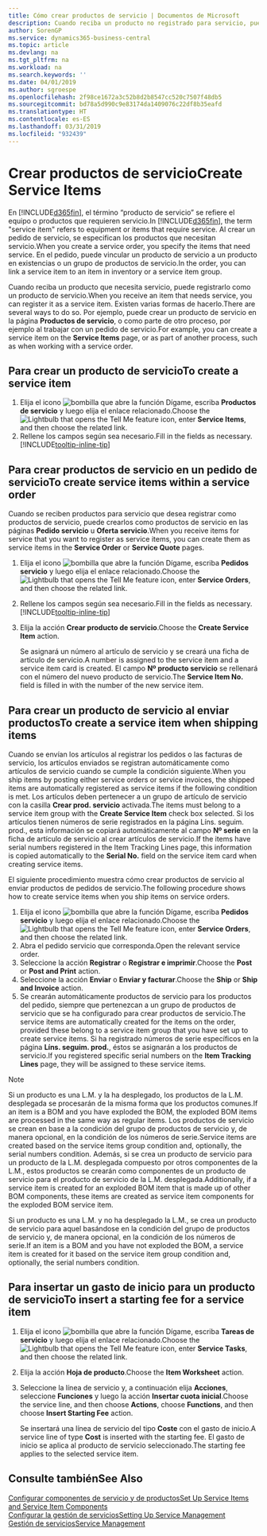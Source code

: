 ```yaml
---
title: Cómo crear productos de servicio | Documentos de Microsoft
description: Cuando reciba un producto no registrado para servicio, puede registrarlo como un producto de servicio.
author: SorenGP
ms.service: dynamics365-business-central
ms.topic: article
ms.devlang: na
ms.tgt_pltfrm: na
ms.workload: na
ms.search.keywords: ''
ms.date: 04/01/2019
ms.author: sgroespe
ms.openlocfilehash: 2f98ce1672a3c52b8d2b8547cc520c7507f48db5
ms.sourcegitcommit: bd78a5d990c9e83174da1409076c22df8b35eafd
ms.translationtype: HT
ms.contentlocale: es-ES
ms.lasthandoff: 03/31/2019
ms.locfileid: "932439"
---
```

# <a name="create-service-items"></a><span data-ttu-id="87b0b-103">Crear productos de servicio</span><span class="sxs-lookup"><span data-stu-id="87b0b-103">Create Service Items</span></span>
<span data-ttu-id="87b0b-104">En [!INCLUDE[d365fin](includes/d365fin_md.md)], el término “producto de servicio” se refiere el equipo o productos que requieren servicio.</span><span class="sxs-lookup"><span data-stu-id="87b0b-104">In [!INCLUDE[d365fin](includes/d365fin_md.md)], the term "service item" refers to equipment or items that require service.</span></span> <span data-ttu-id="87b0b-105">Al crear un pedido de servicio, se especifican los productos que necesitan servicio.</span><span class="sxs-lookup"><span data-stu-id="87b0b-105">When you create a service order, you specify the items that need service.</span></span> <span data-ttu-id="87b0b-106">En el pedido, puede vincular un producto de servicio a un producto en existencias o un grupo de productos de servicio.</span><span class="sxs-lookup"><span data-stu-id="87b0b-106">In the order, you can link a service item to an item in inventory or a service item group.</span></span>    

<span data-ttu-id="87b0b-107">Cuando reciba un producto que necesita servicio, puede registrarlo como un producto de servicio.</span><span class="sxs-lookup"><span data-stu-id="87b0b-107">When you receive an item that needs service, you can register it as a service item.</span></span> <span data-ttu-id="87b0b-108">Existen varias formas de hacerlo.</span><span class="sxs-lookup"><span data-stu-id="87b0b-108">There are several ways to do so.</span></span> <span data-ttu-id="87b0b-109">Por ejemplo, puede crear un producto de servicio en la página **Productos de servicio**, o como parte de otro proceso, por ejemplo al trabajar con un pedido de servicio.</span><span class="sxs-lookup"><span data-stu-id="87b0b-109">For example, you can create a service item on the **Service Items** page, or as part of another process, such as when working with a service order.</span></span>   

## <a name="to-create-a-service-item"></a><span data-ttu-id="87b0b-110">Para crear un producto de servicio</span><span class="sxs-lookup"><span data-stu-id="87b0b-110">To create a service item</span></span>  
1. <span data-ttu-id="87b0b-111">Elija el icono ![bombilla que abre la función Dígame](media/ui-search/search_small.png "Dígame que desea hacer"), escriba **Productos de servicio** y luego elija el enlace relacionado.</span><span class="sxs-lookup"><span data-stu-id="87b0b-111">Choose the ![Lightbulb that opens the Tell Me feature](media/ui-search/search_small.png "Tell me what you want to do") icon, enter **Service Items**, and then choose the related link.</span></span>
2. <span data-ttu-id="87b0b-112">Rellene los campos según sea necesario.</span><span class="sxs-lookup"><span data-stu-id="87b0b-112">Fill in the fields as necessary.</span></span> [!INCLUDE[tooltip-inline-tip](includes/tooltip-inline-tip_md.md)]  

## <a name="to-create-service-items-within-a-service-order"></a><span data-ttu-id="87b0b-113">Para crear productos de servicio en un pedido de servicio</span><span class="sxs-lookup"><span data-stu-id="87b0b-113">To create service items within a service order</span></span>  
<span data-ttu-id="87b0b-114">Cuando se reciben productos para servicio que desea registrar como productos de servicio, puede crearlos como productos de servicio en las páginas **Pedido servicio** u **Oferta servicio**.</span><span class="sxs-lookup"><span data-stu-id="87b0b-114">When you receive items for service that you want to register as service items, you can create them as service items in the **Service Order** or **Service Quote** pages.</span></span>  

1. <span data-ttu-id="87b0b-115">Elija el icono ![bombilla que abre la función Dígame](media/ui-search/search_small.png "Dígame que desea hacer"), escriba **Pedidos servicio** y luego elija el enlace relacionado.</span><span class="sxs-lookup"><span data-stu-id="87b0b-115">Choose the ![Lightbulb that opens the Tell Me feature](media/ui-search/search_small.png "Tell me what you want to do") icon, enter **Service Orders**, and then choose the related link.</span></span>  
2. <span data-ttu-id="87b0b-116">Rellene los campos según sea necesario.</span><span class="sxs-lookup"><span data-stu-id="87b0b-116">Fill in the fields as necessary.</span></span> [!INCLUDE[tooltip-inline-tip](includes/tooltip-inline-tip_md.md)]  
3. <span data-ttu-id="87b0b-117">Elija la acción **Crear producto de servicio**.</span><span class="sxs-lookup"><span data-stu-id="87b0b-117">Choose the **Create Service Item** action.</span></span>  

    <span data-ttu-id="87b0b-118">Se asignará un número al artículo de servicio y se creará una ficha de artículo de servicio.</span><span class="sxs-lookup"><span data-stu-id="87b0b-118">A number is assigned to the service item and a service item card is created.</span></span> <span data-ttu-id="87b0b-119">El campo **Nº producto servicio** se rellenará con el número del nuevo producto de servicio.</span><span class="sxs-lookup"><span data-stu-id="87b0b-119">The **Service Item No.** field is filled in with the number of the new service item.</span></span>

## <a name="to-create-a-service-item-when-shipping-items"></a><span data-ttu-id="87b0b-120">Para crear un producto de servicio al enviar productos</span><span class="sxs-lookup"><span data-stu-id="87b0b-120">To create a service item when shipping items</span></span>  
<span data-ttu-id="87b0b-121">Cuando se envían los artículos al registrar los pedidos o las facturas de servicio, los artículos enviados se registran automáticamente como artículos de servicio cuando se cumple la condición siguiente.</span><span class="sxs-lookup"><span data-stu-id="87b0b-121">When you ship items by posting either service orders or service invoices, the shipped items are automatically registered as service items if the following condition is met.</span></span> <span data-ttu-id="87b0b-122">Los artículos deben pertenecer a un grupo de artículo de servicio con la casilla **Crear prod. servicio** activada.</span><span class="sxs-lookup"><span data-stu-id="87b0b-122">The items must belong to a service item group with the **Create Service Item** check box selected.</span></span> <span data-ttu-id="87b0b-123">Si los artículos tienen números de serie registrados en la página Líns. seguim. prod., esta información se copiará automáticamente al campo **Nº serie** en la ficha de artículo de servicio al crear artículos de servicio.</span><span class="sxs-lookup"><span data-stu-id="87b0b-123">If the items have serial numbers registered in the Item Tracking Lines page, this information is copied automatically to the **Serial No.** field on the service item card when creating service items.</span></span>  

<span data-ttu-id="87b0b-124">El siguiente procedimiento muestra cómo crear productos de servicio al enviar productos de pedidos de servicio.</span><span class="sxs-lookup"><span data-stu-id="87b0b-124">The following procedure shows how to create service items when you ship items on service orders.</span></span>  

1. <span data-ttu-id="87b0b-125">Elija el icono ![bombilla que abre la función Dígame](media/ui-search/search_small.png "Dígame que desea hacer"), escriba **Pedidos servicio** y luego elija el enlace relacionado.</span><span class="sxs-lookup"><span data-stu-id="87b0b-125">Choose the ![Lightbulb that opens the Tell Me feature](media/ui-search/search_small.png "Tell me what you want to do") icon, enter **Service Orders**, and then choose the related link.</span></span>  
2. <span data-ttu-id="87b0b-126">Abra el pedido servicio que corresponda.</span><span class="sxs-lookup"><span data-stu-id="87b0b-126">Open the relevant service order.</span></span>  
3. <span data-ttu-id="87b0b-127">Seleccione la acción **Registrar** o **Registrar e imprimir**.</span><span class="sxs-lookup"><span data-stu-id="87b0b-127">Choose the **Post** or **Post and Print** action.</span></span>  
4. <span data-ttu-id="87b0b-128">Seleccione la acción **Enviar** o **Enviar y facturar**.</span><span class="sxs-lookup"><span data-stu-id="87b0b-128">Choose the **Ship** or **Ship and Invoice** action.</span></span>  
5. <span data-ttu-id="87b0b-129">Se crearán automáticamente productos de servicio para los productos del pedido, siempre que pertenezcan a un grupo de productos de servicio que se ha configurado para crear productos de servicio.</span><span class="sxs-lookup"><span data-stu-id="87b0b-129">The service items are automatically created for the items on the order, provided these belong to a service item group that you have set up to create service items.</span></span> <span data-ttu-id="87b0b-130">Si ha registrado números de serie específicos en la página **Líns. seguim. prod.**, éstos se asignarán a los productos de servicio.</span><span class="sxs-lookup"><span data-stu-id="87b0b-130">If you registered specific serial numbers on the **Item Tracking Lines** page, they will be assigned to these service items.</span></span>  

> [!NOTE]  
>  <span data-ttu-id="87b0b-131">Si un producto es una L.M. y la ha desplegado, los productos de la L.M. desplegada se procesarán de la misma forma que los productos comunes.</span><span class="sxs-lookup"><span data-stu-id="87b0b-131">If an item is a BOM and you have exploded the BOM, the exploded BOM items are processed in the same way as regular items.</span></span> <span data-ttu-id="87b0b-132">Los productos de servicio se crean en base a la condición del grupo de productos de servicio y, de manera opcional, en la condición de los números de serie.</span><span class="sxs-lookup"><span data-stu-id="87b0b-132">Service items are created based on the service items group condition and, optionally, the serial numbers condition.</span></span> <span data-ttu-id="87b0b-133">Además, si se crea un producto de servicio para un producto de la L.M. desplegada compuesto por otros componentes de la L.M., estos productos se crearán como componentes de un producto de servicio para el producto de servicio de la L.M. desplegada.</span><span class="sxs-lookup"><span data-stu-id="87b0b-133">Additionally, if a service item is created for an exploded BOM item that is made up of other BOM components, these items are created as service item components for the exploded BOM service item.</span></span>  
>   
>  <span data-ttu-id="87b0b-134">Si un producto es una L.M. y no ha desplegado la L.M., se crea un producto de servicio para aquel basándose en la condición del grupo de productos de servicio y, de manera opcional, en la condición de los números de serie.</span><span class="sxs-lookup"><span data-stu-id="87b0b-134">If an item is a BOM and you have not exploded the BOM, a service item is created for it based on the service item group condition and, optionally, the serial numbers condition.</span></span>  

## <a name="to-insert-a-starting-fee-for-a-service-item"></a><span data-ttu-id="87b0b-135">Para insertar un gasto de inicio para un producto de servicio</span><span class="sxs-lookup"><span data-stu-id="87b0b-135">To insert a starting fee for a service item</span></span>
1. <span data-ttu-id="87b0b-136">Elija el icono ![bombilla que abre la función Dígame](media/ui-search/search_small.png "Dígame que desea hacer"), escriba **Tareas de servicio** y luego elija el enlace relacionado.</span><span class="sxs-lookup"><span data-stu-id="87b0b-136">Choose the ![Lightbulb that opens the Tell Me feature](media/ui-search/search_small.png "Tell me what you want to do") icon, enter **Service Tasks**, and then choose the related link.</span></span>
2. <span data-ttu-id="87b0b-137">Elija la acción **Hoja de producto**.</span><span class="sxs-lookup"><span data-stu-id="87b0b-137">Choose the **Item Worksheet** action.</span></span>
3. <span data-ttu-id="87b0b-138">Seleccione la línea de servicio y, a continuación elija **Acciones**, seleccione **Funciones** y luego la acción **Insertar cuota inicial**.</span><span class="sxs-lookup"><span data-stu-id="87b0b-138">Choose the service line, and then choose **Actions**, choose **Functions**, and then choose **Insert Starting Fee** action.</span></span>  

    <span data-ttu-id="87b0b-139">Se insertará una línea de servicio del tipo **Coste** con el gasto de inicio.</span><span class="sxs-lookup"><span data-stu-id="87b0b-139">A service line of type **Cost** is inserted with the starting fee.</span></span> <span data-ttu-id="87b0b-140">El gasto de inicio se aplica al producto de servicio seleccionado.</span><span class="sxs-lookup"><span data-stu-id="87b0b-140">The starting fee applies to the selected service item.</span></span>

## <a name="see-also"></a><span data-ttu-id="87b0b-141">Consulte también</span><span class="sxs-lookup"><span data-stu-id="87b0b-141">See Also</span></span>  
[<span data-ttu-id="87b0b-142">Configurar componentes de servicio y de productos</span><span class="sxs-lookup"><span data-stu-id="87b0b-142">Set Up Service Items and Service Item Components</span></span>](service-how-setup-service-items.md)  
[<span data-ttu-id="87b0b-143">Configurar la gestión de servicios</span><span class="sxs-lookup"><span data-stu-id="87b0b-143">Setting Up Service Management</span></span>](service-setup-service.md)  
[<span data-ttu-id="87b0b-144">Gestión de servicios</span><span class="sxs-lookup"><span data-stu-id="87b0b-144">Service Management</span></span>](service-service.md)  
